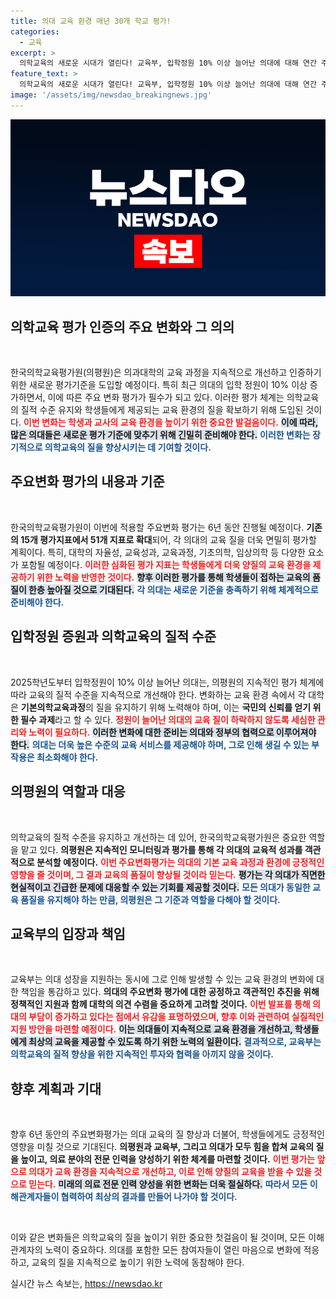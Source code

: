 ```yaml
---
title: 의대 교육 환경 매년 30개 학교 평가!
categories:
  - 교육
excerpt: >
  의학교육의 새로운 시대가 열린다! 교육부, 입학정원 10% 이상 늘어난 의대에 대해 연간 주요변화평가 실시. 평가 기준이 15개에서 51개로 확대되는 가운데, 의대 교육의 질을 지킬 수 있을까? 클릭해 확인하세요!
feature_text: >
  의학교육의 새로운 시대가 열린다! 교육부, 입학정원 10% 이상 늘어난 의대에 대해 연간 주요변화평가 실시. 평가 기준이 15개에서 51개로 확대되는 가운데, 의대 교육의 질을 지킬 수 있을까? 클릭해 확인하세요!
image: '/assets/img/newsdao_breakingnews.jpg'
---
```


<p><img src="/assets/img/newsdao_breakingnews.jpg" alt="ontimetimes 속보" /></p>

<h2 data-ke-size="size26">의학교육 평가 인증의 주요 변화와 그 의의</h2>

<p data-ke-size="size16">&nbsp;</p>

<p>한국의학교육평가원(의평원)은 의과대학의 교육 과정을 지속적으로 개선하고 인증하기 위한 새로운 평가기준을 도입할 예정이다. 특히 최근 의대의 입학 정원이 10% 이상 증가하면서, 이에 따른 주요 변화 평가가 필수가 되고 있다. 이러한 평가 체계는 의학교육의 질적 수준 유지와 학생들에게 제공되는 교육 환경의 질을 확보하기 위해 도입된 것이다. <b><span style="color: #ee2323;">이번 변화는 학생과 교사의 교육 환경을 높이기 위한 중요한 발걸음이다.</span></b> <b><span style="background-color: #21538527;">이에 따라, 많은 의대들은 새로운 평가 기준에 맞추기 위해 긴밀히 준비해야 한다.</span></b> <b><span style="color: #1a5490;">이러한 변화는 장기적으로 의학교육의 질을 향상시키는 데 기여할 것이다.</span></b></p>

<h2 data-ke-size="size26">주요변화 평가의 내용과 기준</h2>

<p data-ke-size="size16">&nbsp;</p>

<p>한국의학교육평가원이 이번에 적용할 주요변화 평가는 6년 동안 진행될 예정이다. <b>기존의 15개 평가지표에서 51개 지표로 확대</b>되어, 각 의대의 교육 질을 더욱 면밀히 평가할 계획이다. 특히, 대학의 자율성, 교육성과, 교육과정, 기초의학, 임상의학 등 다양한 요소가 포함될 예정이다. <b><span style="color: #ee2323;">이러한 심화된 평가 지표는 학생들에게 더욱 양질의 교육 환경을 제공하기 위한 노력을 반영한 것이다.</span></b> <b><span style="background-color: #21538527;">향후 이러한 평가를 통해 학생들이 접하는 교육의 품질이 한층 높아질 것으로 기대된다.</span></b> <b><span style="color: #1a5490;">각 의대는 새로운 기준을 충족하기 위해 체계적으로 준비해야 한다.</span></b></p>

<h2 data-ke-size="size26">입학정원 증원과 의학교육의 질적 수준</h2>

<p data-ke-size="size16">&nbsp;</p>

<p>2025학년도부터 입학정원이 10% 이상 늘어난 의대는, 의평원의 지속적인 평가 체계에 따라 교육의 질적 수준을 지속적으로 개선해야 한다. 변화하는 교육 환경 속에서 각 대학은 <b>기본의학교육과정</b>의 질을 유지하기 위해 노력해야 하며, 이는 <b>국민의 신뢰를 얻기 위한 필수 과제</b>라고 할 수 있다. <b><span style="color: #ee2323;">정원이 늘어난 의대의 교육 질이 하락하지 않도록 세심한 관리와 노력이 필요하다.</span></b> <b><span style="background-color: #21538527;">이러한 변화에 대한 준비는 의대와 정부의 협력으로 이루어져야 한다.</span></b> <b><span style="color: #1a5490;">의대는 더욱 높은 수준의 교육 서비스를 제공해야 하며, 그로 인해 생길 수 있는 부작용은 최소화해야 한다.</span></b></p>

<h2 data-ke-size="size26">의평원의 역할과 대응</h2>

<p data-ke-size="size16">&nbsp;</p>

<p>의학교육의 질적 수준을 유지하고 개선하는 데 있어, 한국의학교육평가원은 중요한 역할을 맡고 있다. <b>의평원은 지속적인 모니터링과 평가를 통해 각 의대의 교육적 성과를 객관적으로 분석할 예정이다.</b> <b><span style="color: #ee2323;">이번 주요변화평가는 의대의 기본 교육 과정과 환경에 긍정적인 영향을 줄 것이며, 그 결과 교육의 품질이 향상될 것이라 믿는다.</span></b> <b><span style="background-color: #21538527;">평가는 각 의대가 직면한 현실적이고 긴급한 문제에 대응할 수 있는 기회를 제공할 것이다.</span></b> <b><span style="color: #1a5490;">모든 의대가 동일한 교육 품질을 유지해야 하는 만큼, 의평원은 그 기준과 역할을 다해야 할 것이다.</span></b></p>

<h2 data-ke-size="size26">교육부의 입장과 책임</h2>

<p data-ke-size="size16">&nbsp;</p>

<p>교육부는 의대 성장을 지원하는 동시에 그로 인해 발생할 수 있는 교육 환경의 변화에 대한 책임을 통감하고 있다. <b>의대의 주요변화 평가에 대한 공정하고 객관적인 추진을 위해 정책적인 지원과 함께 대학의 의견 수렴을 중요하게 고려할 것이다.</b> <b><span style="color: #ee2323;">이번 발표를 통해 의대의 부담이 증가하고 있다는 점에서 유감을 표명하였으며, 향후 이와 관련하여 실질적인 지원 방안을 마련할 예정이다.</span></b> <b><span style="background-color: #21538527;">이는 의대들이 지속적으로 교육 환경을 개선하고, 학생들에게 최상의 교육을 제공할 수 있도록 하기 위한 노력의 일환이다.</span></b> <b><span style="color: #1a5490;">결과적으로, 교육부는 의학교육의 질적 향상을 위한 지속적인 투자와 협력을 아끼지 않을 것이다.</span></b></p>

<h2 data-ke-size="size26">향후 계획과 기대</h2>

<p data-ke-size="size16">&nbsp;</p>

<p>향후 6년 동안의 주요변화평가는 의대 교육의 질 향상과 더불어, 학생들에게도 긍정적인 영향을 미칠 것으로 기대된다. <b>의평원과 교육부, 그리고 의대가 모두 힘을 합쳐 교육의 질을 높이고, 의료 분야의 전문 인력을 양성하기 위한 체계를 마련할 것이다.</b> <b><span style="color: #ee2323;">이번 평가는 앞으로 의대가 교육 환경을 지속적으로 개선하고, 이로 인해 양질의 교육을 받을 수 있을 것으로 믿는다.</span></b> <b><span style="background-color: #21538527;">미래의 의료 전문 인력 양성을 위한 변화는 더욱 절실하다.</span></b> <b><span style="color: #1a5490;">따라서 모든 이해관계자들이 협력하여 최상의 결과를 만들어 나가야 할 것이다.</span></b> </p>

<p data-ke-size="size16">&nbsp;</p>

<p>이와 같은 변화들은 의학교육의 질을 높이기 위한 중요한 첫걸음이 될 것이며, 모든 이해관계자의 노력이 중요하다. 의대를 포함한 모든 참여자들이 열린 마음으로 변화에 적응하고, 교육의 질을 지속적으로 높이기 위한 노력에 동참해야 한다.</p>
실시간 뉴스 속보는, <a href="https://newsdao.kr" rel="dofollow">https://newsdao.kr</a>


